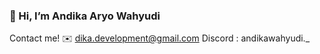 ### 👋 Hi, I’m Andika Aryo Wahyudi

Contact me!
✉️ dika.development@gmail.com
Discord : andikawahyudi._

<!---
Spartiality/Spartiality is a ✨ special ✨ repository because its `README.md` (this file) appears on your GitHub profile.
You can click the Preview link to take a look at your changes.
--->
